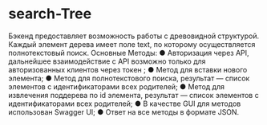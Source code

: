 # search-Tree

Бэкенд предоставляет возможность работы с древовидной структурой.
Каждый элемент дерева имеет поле text, по которому осуществляется полнотекстовый поиск.
Основные Методы:
● Авторизация через API, дальнейшее взаимодействие с API возможно только для авторизованных клиентов через токен ;
● Метод для вставки нового элемента;
● Метод для полнотекстового поиска, результат — список элементов с идентификаторами всех родителей;
● Метод для извлечения поддерева по id элемента, результат — список элементов с идентификаторами всех родителей;
● В качестве GUI для методов использован Swagger UI;
● Ответ на все методы в формате JSON.
